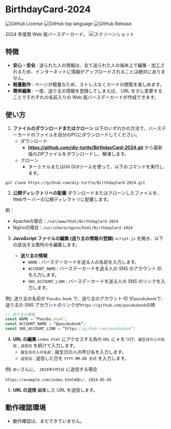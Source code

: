 # BirthdayCard-2024
![GitHub License](https://img.shields.io/github/license/diy-turtle/BirthdayCard-2024)
![GitHub top language](https://img.shields.io/github/languages/top/diy-turtle/BirthdayCard-2024)
![GitHub Release](https://img.shields.io/github/v/release/diy-turtle/BirthdayCard-2024)

2024 年度用 Web 版バースデーカード。
![スクリーンショット]()


## 特徴
- **安心・安全** : 送られた人の情報は、全て送られた人の端末上で編集・加工されるため、インターネットに情報がアップロードされることは絶対にありません。
- **軽量動作** : ページが軽量なため、ストレスなくカードの閲覧を楽しめます。
- **簡単編集** : 一度、送り主の情報を登録してしまえば、 URL を少し変更することでそれぞれの名前入りの Web 版バースデーカードが作成できます。

## 使い方
 1. **ファイルのダウンロードまたはクローン**
以下のいずれかの方法で、バースデーカードのファイルを自分のPCにダウンロードしてください。
    - ダウンロード
        - **https://github.com/diy-turtle/BirthdayCard-2024.git** から最新版のZIPファイルをダウンロードし、解凍します。
    - クローン
        - ターミナルまたはGit GUIツールを使って、以下のコマンドを実行します。
```
git clone https://github.com/diy-turtle/BirthdayCard-2024.git
```


2.  **公開ディレクトリへの配置**
ダウンロードまたはクローンしたファイルを、Webサーバーの公開ディレクトリに配置します。


例：
-   Apacheの場合：`/var/www/html/BirthdayCard-2024`
-   Nginxの場合：`/usr/share/nginx/html/BirthdayCard-2024`

3. **JavaScript ファイルの編集 (送り主の情報の登録)**
`script.js` を開き、以下の該当する箇所のを編集します。


    - **送り主の情報**
         - `NAME` : バースデーカードを送る人の名前を入力します。
        - `ACCOUNT_NAME` : バースデーカードを送る人の SNS のアカウント ID を入力します。
        - `SNS_ACCOUNT_LINK` : バースデーカードを送る人の SNS のリンクを入力します。

例):
送り主の名前が `Pasubu.book` で、送り主のアカウント ID が`pasububook`で、送り主の SNS アカウントのリンクが`https://github.com/pasububook`の時
```js
// 送り主の情報
const NAME = “Pasubu.book”;
const ACCOUNT_NAME = “@pasububook”;
const SNS_ACCOUNT_LINK = “https://github.com/pasububook”;
```

4. **URL の編集**
`index.html` にアクセスする為の `URL` に `#` をつけ、`誕生日の人の名前` , `送信日` を続けて入力します。
    - `誕生日の人の名前` : 誕生日の人の呼び名を入力します。
    - `送信日` : 送信した日を `YYYY.MM.DD 形式` を入力します。

例) `あい`さんに、 `2024年5月5日` に送信する場合
```
https://example.com/index.html#あい, 2024.05.05
```

5.  **URL の送信**
編集した URL を送信します。

## 動作確認環境
- 動作確認は、まだできていません。
